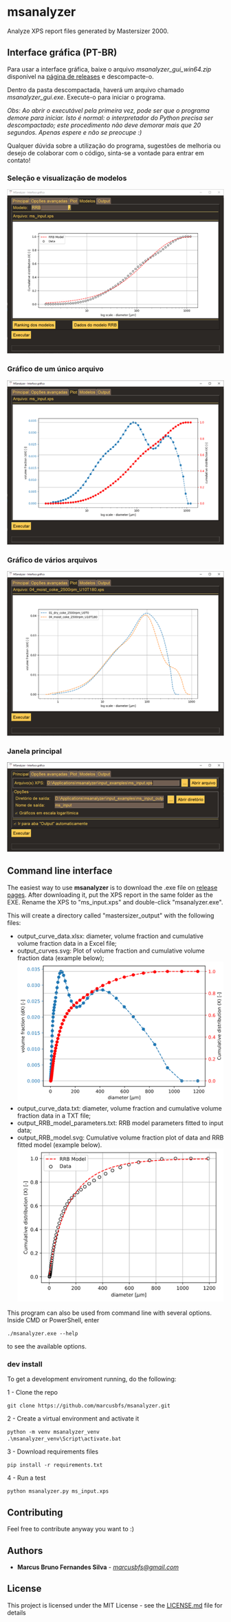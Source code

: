 # msanalyzer

Analyze XPS report files generated by Mastersizer 2000.

## Interface gráfica (PT-BR)

Para usar a interface gráfica, baixe o arquivo *msanalyzer_gui_win64.zip* disponível na [página de releases](https://github.com/marcusbfs/msanalyzer/releases) e descompacte-o.

Dentro da pasta descompactada, haverá um arquivo chamado *msanalyzer_gui.exe*. Execute-o para iniciar o programa.

*Obs: Ao abrir o executável pela primeira vez, pode ser que o programa demore para iniciar. Isto é normal: o interpretador do Python precisa ser descompactado; este procedimento não deve demorar mais que 20 segundos. Apenas espere e não se preocupe :)*

Qualquer dúvida sobre a utilização do programa, sugestões de melhoria ou desejo de colaborar com o código, sinta-se a vontade para entrar em contato!

### Seleção e visualização de modelos
[![Models](https://raw.githubusercontent.com/marcusbfs/msanalyzer/master/images/models_tab.png)](https://raw.githubusercontent.com/marcusbfs/msanalyzer/master/images/models_tab.png)

### Gráfico de um único arquivo
[![Models](https://raw.githubusercontent.com/marcusbfs/msanalyzer/master/images/plot_tab.png)](https://raw.githubusercontent.com/marcusbfs/msanalyzer/master/images/plot_tab.png)

### Gráfico de vários arquivos
[![Models](https://raw.githubusercontent.com/marcusbfs/msanalyzer/master/images/multiplots_tab.png)](https://raw.githubusercontent.com/marcusbfs/msanalyzer/master/images/multiplots_tab.png)

### Janela principal
[![Options](https://raw.githubusercontent.com/marcusbfs/msanalyzer/master/images/options_gui.png)](https://raw.githubusercontent.com/marcusbfs/msanalyzer/master/images/options_gui.png)

## Command line interface

The easiest way to use **msanalyzer** is to download the .exe file on [release pages](https://github.com/marcusbfs/msanalyzer/releases).
After downloading it, put the XPS report in the same folder as the EXE. Rename the XPS to "ms_input.xps" and double-click "msanalyzer.exe".

This will create a directory called "mastersizer_output" with the following files:
- output_curve_data.xlsx: diameter, volume fraction and cumulative volume fraction data in a Excel file;
- output_curves.svg: Plot of volume fraction and cumulative volume fraction data (example below);
[![RRB fitted model](https://raw.githubusercontent.com/marcusbfs/msanalyzer/master/output_example/output_curves.png)](https://raw.githubusercontent.com/marcusbfs/msanalyzer/master/output_example/output_curves.png)
- output_curve_data.txt: diameter, volume fraction and cumulative volume fraction data in a TXT file;
- output_RRB_model_parameters.txt: RRB model parameters fitted to input data;
- output_RRB_model.svg: Cumulative volume fraction plot of data and RRB fitted model (example below).
[![RRB fitted model](https://raw.githubusercontent.com/marcusbfs/msanalyzer/master/output_example/output_RRB_model.png)](https://raw.githubusercontent.com/marcusbfs/msanalyzer/master/output_example/output_RRB_model.png)

This program can also be used from command line with several options. Inside CMD or PowerShell, enter 

```
./msanalyzer.exe --help
```

to see the available options.


### dev install

To get a development enviroment running, do the following:

1 - Clone the repo

```
git clone https://github.com/marcusbfs/msanalyzer.git
```

2 - Create a virtual environment and activate it

```
python -m venv msanalyzer_venv
.\msanalyzer_venv\Script\activate.bat
```

3 - Download requirements files

```
pip install -r requirements.txt
```

4 - Run a test

```
python msanalyzer.py ms_input.xps
```

## Contributing

Feel free to contribute anyway you want to :)

## Authors

* **Marcus Bruno Fernandes Silva** - *marcusbfs@gmail.com*

## License

This project is licensed under the MIT License - see the [LICENSE.md](LICENSE.md) file for details